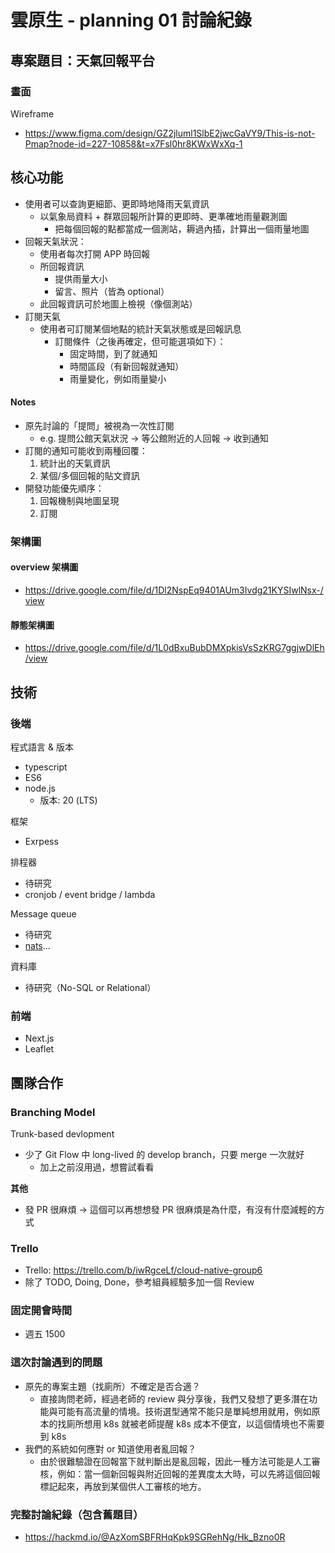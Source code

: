 # 雲原生 - planning 01 討論紀錄

## 專案題目：天氣回報平台

### 畫面

Wireframe
- https://www.figma.com/design/GZ2jluml1SlbE2jwcGaVY9/This-is-not-Pmap?node-id=227-10858&t=x7Fsl0hr8KWxWxXq-1

## 核心功能

- 使用者可以查詢更細節、更即時地降雨天氣資訊
    - 以氣象局資料 + 群眾回報所計算的更即時、更準確地雨量觀測圖
        - 把每個回報的點都當成一個測站，耨過內插，計算出一個雨量地圖
- 回報天氣狀況：
    - 使用者每次打開 APP 時回報
    - 所回報資訊
        - 提供雨量大小
        - 留言、照片（皆為 optional）
    - 此回報資訊可於地圖上檢視（像個測站）
- 訂閱天氣
    - 使用者可訂閱某個地點的統計天氣狀態或是回報訊息
        - 訂閱條件（之後再確定，但可能選項如下）：
            - 固定時間，到了就通知
            - 時間區段（有新回報就通知）
            - 雨量變化，例如雨量變小


#### Notes
- 原先討論的「提問」被視為一次性訂閱
    - e.g. 提問公館天氣狀況 -> 等公館附近的人回報 -> 收到通知
- 訂閱的通知可能收到兩種回覆：
    1. 統計出的天氣資訊
    2. 某個/多個回報的貼文資訊
- 開發功能優先順序：
    1. 回報機制與地圖呈現
    2. 訂閱

### 架構圖

#### overview 架構圖
- https://drive.google.com/file/d/1Dl2NspEq9401AUm3Ivdg21KYSIwlNsx-/view


#### 靜態架構圖

- https://drive.google.com/file/d/1L0dBxuBubDMXpkisVsSzKRG7ggjwDlEh/view

## 技術
### 後端

程式語言 & 版本
- typescript
- ES6
- node.js
    - 版本: 20 (LTS)

框架
- Exrpess

排程器
- 待研究
- cronjob / event bridge / lambda

Message queue
- 待研究
-  [nats](https://nats.io/)...

資料庫
- 待研究（No-SQL or Relational）
      
### 前端
- Next.js
- Leaflet

## 團隊合作

### Branching Model

Trunk-based devlopment

- 少了 Git Flow 中 long-lived 的 develop branch，只要 merge 一次就好
    - 加上之前沒用過，想嘗試看看

**其他**
- 發 PR 很麻煩 -> 這個可以再想想發 PR 很麻煩是為什麼，有沒有什麼減輕的方式


### Trello
- Trello: https://trello.com/b/iwRgceLf/cloud-native-group6
- 除了 TODO, Doing, Done，參考組員經驗多加一個 Review

### 固定開會時間
- 週五 1500

### 這次討論遇到的問題

- 原先的專案主題（找廁所）不確定是否合適？
    - 直接詢問老師，經過老師的 review 與分享後，我們又發想了更多潛在功能與可能有高流量的情境。技術選型通常不能只是單純想用就用，例如原本的找廁所想用 k8s 就被老師提醒 k8s 成本不便宜，以這個情境也不需要到 k8s
- 我們的系統如何應對 or 知道使用者亂回報？
    - 由於很難驗證在回報當下就判斷出是亂回報，因此一種方法可能是人工審核，例如：當一個新回報與附近回報的差異度太大時，可以先將這個回報標記起來，再放到某個供人工審核的地方。

### 完整討論紀錄（包含舊題目）
- https://hackmd.io/@AzXomSBFRHqKpk9SGRehNg/Hk_Bzno0R
